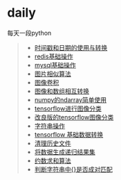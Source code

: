 # daily
每天一段python

> * [时间戳和日期的使用与转换](/src/time2date.py)
> * [redis基础操作](/src/redis_op.py)
> * [mysql基础操作](/src/mysql_op.py)
> * [图片相似算法](/src/similar.py)
> * [图像卷积](/src/convolution.py)
> * [图像和数组相互转换](/src/image2array.py)
> * [numpy的ndarray简单使用](/src/ndarray_obj.py)
> * [tensorflow进行图像分类](/src/image_classify.py)
> * [改良版的tensorflow图像分类](/src/image_classify_new.py)
> * [字符串操作](/src/str.py)
> * [tensorflow 基础数据转换](/src/tf_casting.py)
> * [清理历史文件](/src/clear_historyfile.py)
> * [将数据生成递归结果集](/src/node.py)
> * [约数求和算法](/src/divisor.py)
> * [判断字符串中{}是否成对匹配](/src/algorithm1.py)
